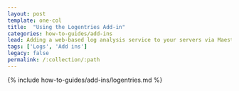 ```yaml
---
layout: post
template: one-col
title:  "Using the Logentries Add-in"
categories: how-to-guides/add-ins
lead: Adding a web-based log analysis service to your servers via Maestro
tags: ['Logs', 'Add ins']
legacy: false
permalink: /:collection/:path
---
```



{% include how-to-guides/add-ins/logentries.md %}